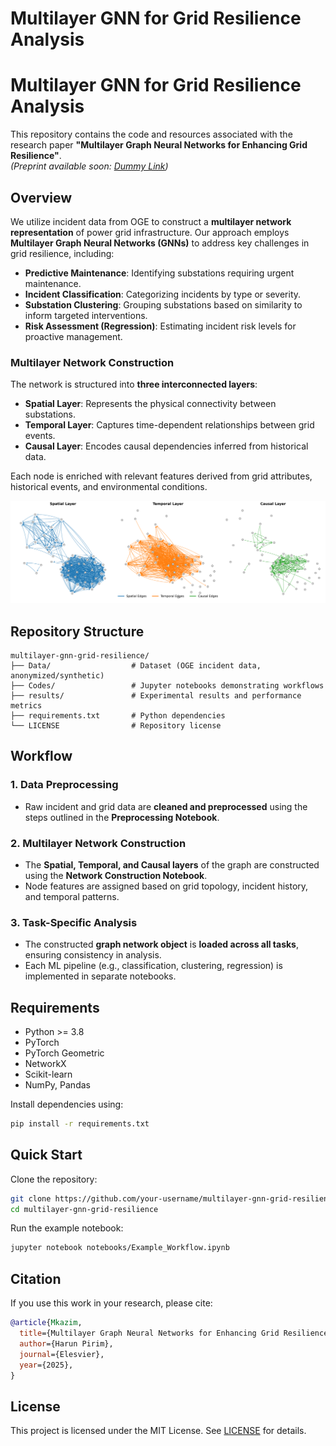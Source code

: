 # Multilayer GNN for Grid Resilience Analysis

# Multilayer GNN for Grid Resilience Analysis

This repository contains the code and resources associated with the research paper **"Multilayer Graph Neural Networks for Enhancing Grid Resilience"**.  
*(Preprint available soon: [Dummy Link](#))*

## Overview

We utilize incident data from OGE to construct a **multilayer network representation** of power grid infrastructure. Our approach employs **Multilayer Graph Neural Networks (GNNs)** to address key challenges in grid resilience, including:

- **Predictive Maintenance**: Identifying substations requiring urgent maintenance.
- **Incident Classification**: Categorizing incidents by type or severity.
- **Substation Clustering**: Grouping substations based on similarity to inform targeted interventions.
- **Risk Assessment (Regression)**: Estimating incident risk levels for proactive management.

### Multilayer Network Construction

The network is structured into **three interconnected layers**:

- **Spatial Layer**: Represents the physical connectivity between substations.
- **Temporal Layer**: Captures time-dependent relationships between grid events.
- **Causal Layer**: Encodes causal dependencies inferred from historical data.

Each node is enriched with relevant features derived from grid attributes, historical events, and environmental conditions.

![Multilayer Network Visualization](network.png)

## Repository Structure

```
multilayer-gnn-grid-resilience/
├── Data/                  # Dataset (OGE incident data, anonymized/synthetic)
├── Codes/                 # Jupyter notebooks demonstrating workflows
├── results/               # Experimental results and performance metrics
├── requirements.txt       # Python dependencies
└── LICENSE                # Repository license
```

## Workflow

### 1. Data Preprocessing
- Raw incident and grid data are **cleaned and preprocessed** using the steps outlined in the **Preprocessing Notebook**.

### 2. Multilayer Network Construction
- The **Spatial, Temporal, and Causal layers** of the graph are constructed using the **Network Construction Notebook**.
- Node features are assigned based on grid topology, incident history, and temporal patterns.

### 3. Task-Specific Analysis
- The constructed **graph network object** is **loaded across all tasks**, ensuring consistency in analysis.
- Each ML pipeline (e.g., classification, clustering, regression) is implemented in separate notebooks.

## Requirements

- Python >= 3.8
- PyTorch
- PyTorch Geometric
- NetworkX
- Scikit-learn
- NumPy, Pandas

Install dependencies using:

```bash
pip install -r requirements.txt
```

## Quick Start

Clone the repository:
```bash
git clone https://github.com/your-username/multilayer-gnn-grid-resilience.git
cd multilayer-gnn-grid-resilience
```

Run the example notebook:
```bash
jupyter notebook notebooks/Example_Workflow.ipynb
```

## Citation

If you use this work in your research, please cite:

```bibtex
@article{Mkazim, 
  title={Multilayer Graph Neural Networks for Enhancing Grid Resilience},
  author={Harun Pirim},
  journal={Elesvier},
  year={2025},
}
```

## License

This project is licensed under the MIT License. See [LICENSE](LICENSE) for details.
